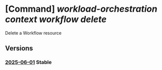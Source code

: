 # [Command] _workload-orchestration context workflow delete_

Delete a Workflow resource

## Versions

### [2025-06-01](/Resources/mgmt-plane/L3N1YnNjcmlwdGlvbnMve30vcmVzb3VyY2Vncm91cHMve30vcHJvdmlkZXJzL21pY3Jvc29mdC5lZGdlL2NvbnRleHRzL3t9L3dvcmtmbG93cy97fQ==/2025-06-01.xml) **Stable**

<!-- mgmt-plane /subscriptions/{}/resourcegroups/{}/providers/microsoft.edge/contexts/{}/workflows/{} 2025-06-01 -->

